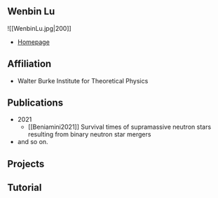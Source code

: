 ## Wenbin Lu

![[WenbinLu.jpg|200]]

- [Homepage](https://windbinderue.wixsite.com/wenbinlu)

## Affiliation

- Walter Burke Institute for Theoretical Physics

## Publications

- 2021
	- [[Beniamini2021]] Survival times of supramassive neutron stars resulting from binary neutron star mergers
- and so on.

## Projects



## Tutorial

